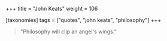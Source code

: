+++
title = "John Keats"
weight = 106

[taxonomies]
tags = ["quotes", "john keats", "philosophy"]
+++

> "Philosophy will clip an angel's wings."
